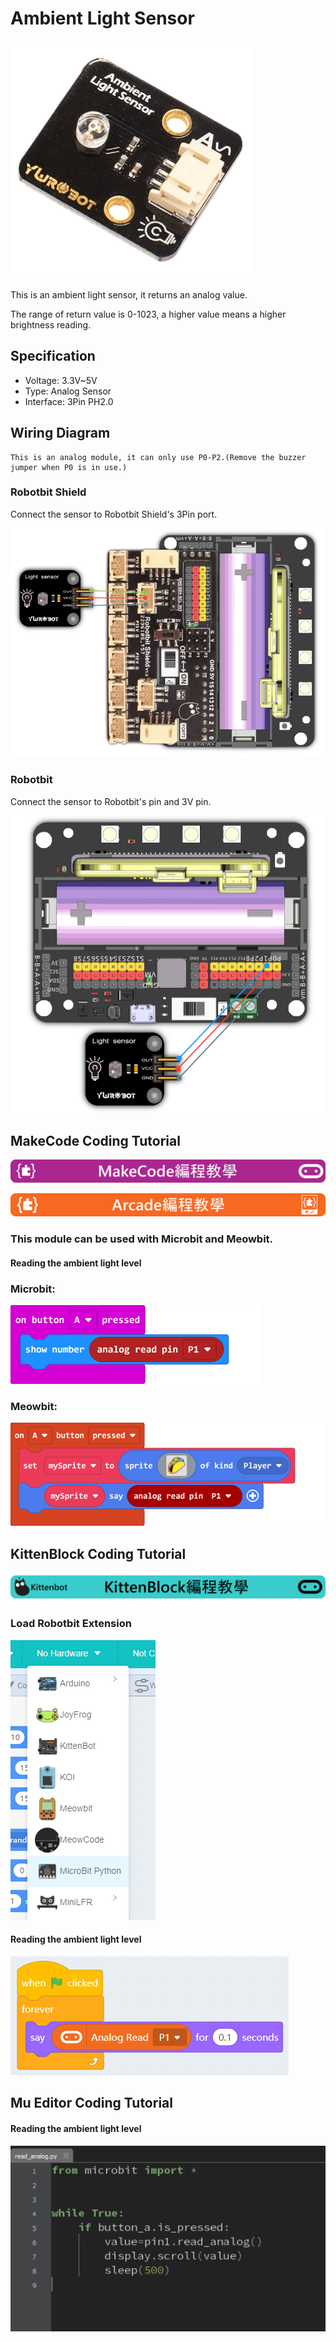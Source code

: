# Ambient Light Sensor

![](./images/light2.png)

This is an ambient light sensor, it returns an analog value.

The range of return value is 0-1023, a higher value means a higher brightness reading.

## Specification

- Voltage: 3.3V~5V
- Type: Analog Sensor
- Interface: 3Pin PH2.0

## Wiring Diagram

    This is an analog module, it can only use P0-P2.(Remove the buzzer jumper when P0 is in use.)

### Robotbit Shield

Connect the sensor to Robotbit Shield's 3Pin port.

![](./images/light_wire2.png)

### Robotbit

Connect the sensor to Robotbit's pin and 3V pin.

![](./images/light_wire1.png)

## MakeCode Coding Tutorial

![](./PWmodules/images/mcbanner.png)

![](../meowbit/images/acbanner.png)

### This module can be used with Microbit and Meowbit.

#### Reading the ambient light level

### Microbit:

![](./images/poten_code.png)

### Meowbit:

![](./images/poten_codeMeow.png)

## KittenBlock Coding Tutorial

![](./PWmodules/images/kbbanner.png)

### Load Robotbit Extension

![](./images/addRB.png)

#### Reading the ambient light level

![](./images/poten_codekb.png)

## Mu Editor Coding Tutorial

#### Reading the ambient light level

![](./images/poten_codemu.png)
